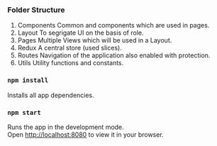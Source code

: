 ### Folder Structure

1. Components
   Common and components which are used in pages.
2. Layout
   To segrigate UI on the basis of role.
3. Pages
   Multiple Views which will be used in a Layout.
4. Redux
   A central store (used slices).
5. Routes
   Navigation of the application also enabled with protection.
6. Utils
   Utility functions and constants.

### `npm install`

Installs all app dependencies.

### `npm start`

Runs the app in the development mode.\
Open [http://localhost:8080](http://localhost:8080) to view it in your browser.
